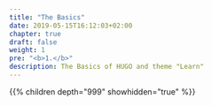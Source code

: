 ```yaml
---
title: "The Basics"
date: 2019-05-15T16:12:03+02:00
chapter: true
draft: false
weight: 1
pre: "<b>1.</b>"
description: The Basics of HUGO and theme "Learn"
---
```


{{% children depth="999" showhidden="true"  %}}

